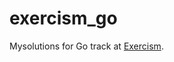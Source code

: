 # exercism_go

Mysolutions for Go track at [Exercism](https://exercism.org/profiles/mdrakiburrahman).
